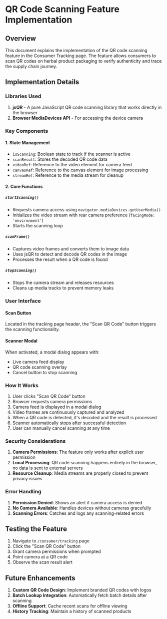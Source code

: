 # QR Code Scanning Feature Implementation

## Overview
This document explains the implementation of the QR code scanning feature in the Consumer Tracking page. The feature allows consumers to scan QR codes on herbal product packaging to verify authenticity and trace the supply chain journey.

## Implementation Details

### Libraries Used
1. **jsQR** - A pure JavaScript QR code scanning library that works directly in the browser
2. **Browser MediaDevices API** - For accessing the device camera

### Key Components

#### 1. State Management
- `isScanning`: Boolean state to track if the scanner is active
- `scanResult`: Stores the decoded QR code data
- `videoRef`: Reference to the video element for camera feed
- `canvasRef`: Reference to the canvas element for image processing
- `streamRef`: Reference to the media stream for cleanup

#### 2. Core Functions

##### `startScanning()`
- Requests camera access using `navigator.mediaDevices.getUserMedia()`
- Initializes the video stream with rear camera preference (`facingMode: 'environment'`)
- Starts the scanning loop

##### `scanFrame()`
- Captures video frames and converts them to image data
- Uses jsQR to detect and decode QR codes in the image
- Processes the result when a QR code is found

##### `stopScanning()`
- Stops the camera stream and releases resources
- Cleans up media tracks to prevent memory leaks

### User Interface

#### Scan Button
Located in the tracking page header, the "Scan QR Code" button triggers the scanning functionality.

#### Scanner Modal
When activated, a modal dialog appears with:
- Live camera feed display
- QR code scanning overlay
- Cancel button to stop scanning

### How It Works

1. User clicks "Scan QR Code" button
2. Browser requests camera permissions
3. Camera feed is displayed in a modal dialog
4. Video frames are continuously captured and analyzed
5. When a QR code is detected, it's decoded and the result is processed
6. Scanner automatically stops after successful detection
7. User can manually cancel scanning at any time

### Security Considerations

1. **Camera Permissions**: The feature only works after explicit user permission
2. **Local Processing**: QR code scanning happens entirely in the browser, no data is sent to external servers
3. **Resource Cleanup**: Media streams are properly closed to prevent privacy issues

### Error Handling

1. **Permission Denied**: Shows an alert if camera access is denied
2. **No Camera Available**: Handles devices without cameras gracefully
3. **Scanning Errors**: Catches and logs any scanning-related errors

## Testing the Feature

1. Navigate to `/consumer/tracking` page
2. Click the "Scan QR Code" button
3. Grant camera permissions when prompted
4. Point camera at a QR code
5. Observe the scan result alert

## Future Enhancements

1. **Custom QR Code Design**: Implement branded QR codes with logos
2. **Batch Lookup Integration**: Automatically fetch batch details after scanning
3. **Offline Support**: Cache recent scans for offline viewing
4. **History Tracking**: Maintain a history of scanned products